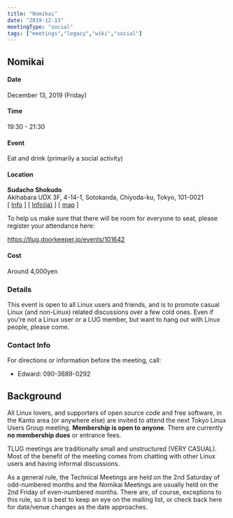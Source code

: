 ```yaml
---
title: "Nomikai"
date: "2019-12-13"
meetingType: "social"
tags: ["meetings","legacy","wiki","social"]
---
```


<h2 id="nomikai">Nomikai</h2>
<h4 id="date">Date</h4>
<p>December 13, 2019 (Friday)</p>
<h4 id="time">Time</h4>
<p>19:30 - 21:30</p>
<h4 id="event">Event</h4>
<p>Eat and drink (primarily a social activity)</p>
<h4 id="location">Location</h4>
<p><strong>Sudacho Shokudo</strong><br />
Akihabara UDX 3F, 4-14-1, Sotokanda, Chiyoda-ku, Tokyo, 101-0021<br />
[ <a href="https://gurunavi.com/en/g095630/rst/">Info</a> ]
[ <a href="https://r.gnavi.co.jp/g095630/">Info(ja)</a> ]
[ <a href="https://goo.gl/maps/bcFW1mDpoZ82">map</a> ]</p>
<p>To help us make sure that there will be room for everyone
to seat, please register your attendance here:</p>
<p><a href="https://tlug.doorkeeper.jp/events/101642">https://tlug.doorkeeper.jp/events/101642</a></p>
<h4 id="cost">Cost</h4>
<p>Around 4,000yen</p>
<h3 id="details">Details</h3>
<p>This event is open to all Linux users and friends, and is to promote casual Linux (and non-Linux) related discussions over a few cold ones. Even if you're not a Linux user or a LUG member, but want to hang out with Linux people, please come.</p>
<h3 id="contact_info">Contact Info</h3>
<p>For directions or information before the meeting, call:</p>
<ul>
<li>Edward: 090-3689-0292</li>
</ul>

<h2 id="introduction">Background</h2>
<p>All Linux lovers, and supporters of open source code and free software, in the Kanto area (or anywhere else) are invited to attend the next Tokyo Linux Users Group meeting. <b>Membership is open to anyone</b>. There are currently <b>no membership dues</b> or entrance fees.</p>
<p>TLUG meetings are traditionally small and unstructured (VERY CASUAL). Most of the benefit of the meeting comes from chatting with other Linux users and having informal discussions.</p>
<p>As a general rule, the Technical Meetings are held on the 2nd Saturday of odd-numbered months and the Nomikai Meetings are usually held on the 2nd Friday of even-numbered months. There are, of course, exceptions to this rule, so it is best to keep an eye on the mailing list, or check back here for date/venue changes as the date approaches.</p>
